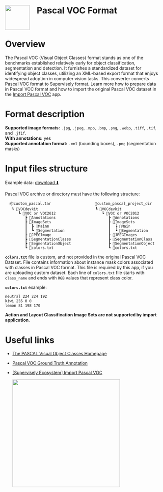 <h1 align="left" style="border-bottom: 0"> <img align="left" src="https://github.com/supervisely-ecosystem/import-wizard-docs/releases/download/v0.0.1/pascal_logo.png" width="80" style="padding-right: 20px;">Pascal VOC Format</h1>

<br>

# Overview

The Pascal VOC (Visual Object Classes) format stands as one of the benchmarks established relatively early for object classification, segmentation and detection. It furnishes a standardized dataset for identifying object classes, utilizing an XML-based export format that enjoys widespread adoption in computer vision tasks.
This converter converts Pascal VOC format to Supervisely format. Learn more how to prepare data in Pascal VOC format and how to import the original Pascal VOC dataset in the <a href="https://ecosystem.supervisely.com/apps/import-pascal-voc" target="_blank">Import Pascal VOC</a> app.

# Format description

**Supported image formats:** `.jpg`, `.jpeg`, `.mpo`, `.bmp`, `.png`, `.webp`, `.tiff`, `.tif`, and `.jfif`.<br>
**With annotations:** yes<br>
**Supported annotation format:** `.xml` (bounding boxes), `.png` (segmentation masks)<br>

# Input files structure

Example data: [download ⬇️](https://github.com/supervisely-ecosystem/import-pascal-voc/files/12600118/sample_project.zip)

Pascal VOC archive or directory must have the following structure:

```
  📦custom_pascal.tar                    📂custom_pascal_project_dir
   ┗ 📂VOCdevkit                          ┗ 📂VOCdevkit
      ┗ 📂VOC or VOC2012                     ┗ 📂VOC or VOC2012
         ┣ 📂Annotations                        ┣ 📂Annotations
         ┣ 📂ImageSets                          ┣ 📂ImageSets
         ┃  ┣ 📂Mainn                           ┃  ┣ 📂Main
         ┃  ┗ 📂Segmentation                    ┃  ┗ 📂Segmentation
         ┣ 📂JPEGImage                          ┣ 📂JPEGImages
         ┣ 📂SegmentationClasss                 ┣ 📂SegmentationClass
         ┣ 📂SegmentationObject                 ┣ 📂SegmentationObject
         ┗ 📜colors.txt                         ┗ 📜colors.txt
```

**`colors.txt`** file is custom, and not provided in the original Pascal VOC Dataset. File contains information about instance mask colors associated with classes in Pascal VOC format. This file is required by this app, if you are uploading custom dataset. Each line of `colors.txt` file starts with `class_name` and ends with `RGB` values that represent class color.

**`colors.txt`** example:

```txt
neutral 224 224 192
kiwi 255 0 0
lemon 81 198 170
```

**Action and Layout Classification Image Sets are not supported by import application.**

# Useful links

- <a href="http://host.robots.ox.ac.uk/pascal/VOC/" target="_blank">The PASCAL Visual Object Classes Homepage</a>
- <a href="http://host.robots.ox.ac.uk/pascal/VOC/voc2012/htmldoc/devkit_doc.html#SECTION00035000000000000000" target="_blank">Pascal VOC Ground Truth Annotation</a>
- <a href="https://ecosystem.supervisely.com/apps/import-pascal-voc" target="_blank">[Supervisely Ecosystem] Import Pascal VOC</a>

    <img data-key="sly-module-link" data-module-slug="supervisely-ecosystem/import-pascal-voc" src="https://github.com/supervisely-ecosystem/import-pascal-voc/assets/57998637/147d2ad4-327e-462a-b5b5-bc0887ac3c19" width="350px" style='padding-bottom: 10px'/>

